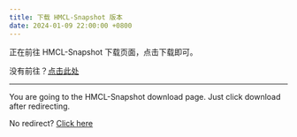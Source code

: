 ```yaml
---
title: 下载 HMCL-Snapshot 版本
date: 2024-01-09 22:00:00 +0800
---
```


正在前往 HMCL-Snapshot 下载页面，点击下载即可。

没有前往？[点击此处](https://hmcl-snapshot-update.netlify.app/)

---

You are going to the HMCL-Snapshot download page. Just click download after redirecting.

No redirect? [Click here](https://hmcl-snapshot-update.netlify.app/)


<script>
    /* 等待 5 秒. */
    setTimeout(function() {
        window.location.href = "https://hmcl-snapshot-update.netlify.app/";
    }, 5000);
</script>
